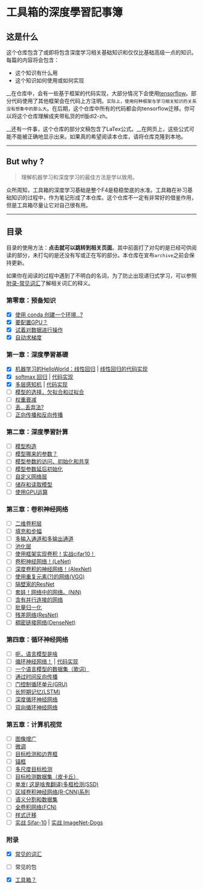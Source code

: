 # 工具箱的深度學習記事簿

## 这是什么

这个仓库包含了或即将包含深度学习相关基础知识和仅仅比基础高级一点的知识。每篇的内容将会包含：

- 这个知识有什么用
- 这个知识如何使用或如何实现

__在仓库中，会有一些基于框架的代码实现，大部分情况下会使用[tensorflow](https://www.tensorflow.org/)。部分代码使用了其他框架会在代码上方注明。`实际上，使用何种框架与学习相关知识的关系没有想象中的那么大`。在后期，这个仓库中所有的代码都会向tensorflow迁移。你可以将这个仓库理解成夹带私货的tf版dl2-zh。

__还有一件事，这个仓库的部分文稿包含了LaTex公式。__在网页上，这些公式可能不能被正确地显示出来。如果真的希望阅读本仓库，请将仓库克隆到本地。

---

## But why ?

> 理解机器学习和深度学习的最佳方法是学以致用。

众所周知，工具箱的深度学习基础是整个F4是稳稳垫底的水准。工具箱在补习基础知识的过程中，作为笔记形成了本仓库。这个仓库不一定有非常好的借鉴作用，但是工具箱尽量让它对自己很有用。

---

## 目录

目录的使用方法：**点击就可以跳转到相关页面**。其中前面打了对勾的是已经可供阅读的部分，未打勾的是还没有写或正在写的部分。本仓库在宣布`archive`之前会保持更新。

如果你在阅读的过程中遇到了不明白的名词，为了防止出现递归式学习，可以参照[附录-常见词汇](./appendix/similar-vocabularies.md)了解相关词汇的释义。

### 第零章：预备知识

- [x] [使用 conda 创建一个环境...?](./ch0/create-new-environment-using-conda.md)
- [x] [要配置GPU？](./ch0/configure-gpu.md)
- [x] [试着对数据进行操作](./ch0/operate-on-data.md)
- [x] [自动求梯度](./ch0/automatic-gradient.md)

### 第一章：深度學習基礎

- [x] [机器学习的HelloWorld：线性回归](./ch1/linear-regression.md) | [线性回归的代码实现](./ch1/linear-regression-code.md)
- [x] [softmax 回归](./ch1/softmax-regression.md) | [代码实现](./ch1/softmax-regression-code.md)
- [x] [多层感知机](./ch1/multilayer-perceptron.md) | [代码实现]()
- [ ] [模型的选择，欠拟合和过拟合]()
- [ ] [权重衰减]()
- [ ] [丢...丢弃法?]()
- [ ] [正向传播和反向传播]()

### 第二章：深度學習計算

- [ ] [模型构造]()
- [ ] [模型哪来的参数？]()
- [ ] [模型参数的访问、初始化和共享]()
- [ ] [模型参数延后初始化]()
- [ ] [自定义网络层]()
- [ ] [储存和读取模型]()
- [ ] [使用GPU运算]()

### 第三章：卷积神经网络

- [ ] [二维卷积层]()
- [ ] [填充和步幅]()
- [ ] [多输入通道和多输出通道]()
- [ ] [池化层]()
- [ ] [使用框架实现卷积！实战cifar10！]()
- [ ] [卷积神经网络！(LeNet)]()
- [ ] [深度卷积的神经网络！(AlexNet)]()
- [ ] [使用重复元素(?)的网络(VGG)]()
- [ ] [隔壁家的ResNet]()
- [ ] [套娃！网络中的网络。(NiN)]()
- [ ] [含有并行连接的网络]()
- [ ] [批量归一化]()
- [ ] [残差网络(ResNet)]()
- [ ] [稠密链接网络(DenseNet)]()

### 第四章：循环神经网络

- [ ] [呃，语言模型是啥]()
- [ ] [循环神经网络！]() | [代码实现]()
- [ ] [一个语言模型的数据集（歌词）]()
- [ ] [通过时间反向传播]()
- [ ] [门控制循环单元(GRU)]()
- [ ] [长短期记忆(LSTM)]()
- [ ] [深度循环神经网络]()
- [ ] [双向循环神经网络]()

### 第五章：计算机视觉

- [ ] [图像增广]()
- [ ] [微调]()
- [ ] [目标检测和边界框]()
- [ ] [锚框]()
- [ ] [多尺度目标检测]()
- [ ] [目标检测数据集（皮卡丘）]()
- [ ] [单发( 这是啥鬼翻译)多框检测(SSD)]()
- [ ] [区域卷积神经网络(R-CNN)系列]()
- [ ] [语义分割和数据集]()
- [ ] [全卷积网络(FCN)]()
- [ ] [样式迁移]()
- [ ] [实战 Sifar-10]() | [实战 ImageNet-Dogs]()

### 附录

- [x] [常见的词汇](./appendix/similar-vocabularies.md)
- [ ] 常见的包

- [x] [工具箱？](./appendix/who-is-akasaki-toolbox.md)